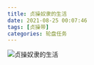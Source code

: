 ```yaml
---
title: 贞操奴隶的生活
date: 2021-08-25 00:07:46
tags: [贞操带]
categories: 轮盘任务
---
```


![贞操奴隶的生活](https://cdn.jsdelivr.net/gh/HiromiYuasa/PagesIMG/metal_life_zh_compressd.png)
